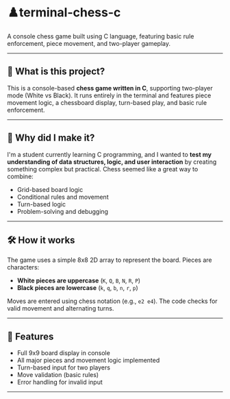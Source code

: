 # ♟️terminal-chess-c
A console chess game built using C language, featuring basic rule enforcement, piece movement, and two-player gameplay.

---

## 📌 What is this project?

This is a console-based **chess game written in C**, supporting two-player mode (White vs Black). It runs entirely in the terminal and features piece movement logic, a chessboard display, turn-based play, and basic rule enforcement.

---

## 🧠 Why did I make it?

I'm a student currently learning C programming, and I wanted to **test my understanding of data structures, logic, and user interaction** by creating something complex but practical. Chess seemed like a great way to combine:
- Grid-based board logic
- Conditional rules and movement
- Turn-based logic
- Problem-solving and debugging

---

## 🛠️ How it works

The game uses a simple 8x8 2D array to represent the board. Pieces are characters:
- **White pieces are uppercase** (`K`, `Q`, `B`, `N`, `R`, `P`)
- **Black pieces are lowercase** (`k`, `q`, `b`, `n`, `r`, `p`)

Moves are entered using chess notation (e.g., `e2 e4`). The code checks for valid movement and alternating turns.

---

## 🧩 Features

- Full 9x9 board display in console
- All major pieces and movement logic implemented
- Turn-based input for two players
- Move validation (basic rules)
- Error handling for invalid input

---
